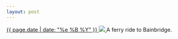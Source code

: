 ```yaml
---
layout: post
---
```


<p>
  <a href="/307">
    <time>{{ page.date | date: "%e %B %Y" }}</time>
    <img src="https://s3.amazonaws.com/life.aaronjgreenberg.com/307.jpg">
  </a>
  A ferry ride to Bainbridge.
</p>
